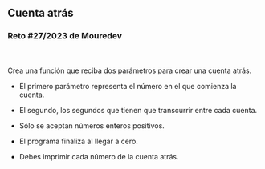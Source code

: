 ## Cuenta atrás 
### Reto #27/2023 de Mouredev 
<br>
<br>
Crea una función que reciba dos parámetros para crear una cuenta atrás. 

- El primero parámetro representa el número en el que comienza la cuenta.
  
- El segundo, los segundos que tienen que transcurrir entre cada cuenta.
  
- Sólo se aceptan números enteros positivos.
  
- El programa finaliza al llegar a cero.
  
- Debes imprimir cada número de la cuenta atrás. 
